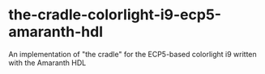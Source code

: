 # the-cradle-colorlight-i9-ecp5-amaranth-hdl
An implementation of "the cradle" for the ECP5-based colorlight i9 written with the Amaranth HDL
